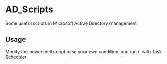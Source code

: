 # AD_Scripts
Some useful scripts in Microsoft Active Directory management

## Usage
Modify the powershell script base your own condition, and run it with Task Scheduler
